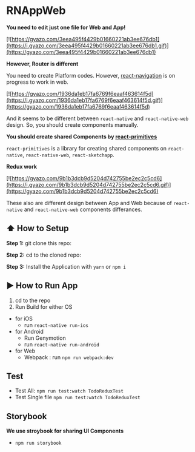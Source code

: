 #  RNAppWeb

**You need to edit just one file for Web and App!**

[![https://gyazo.com/3eea495f4429b01660221ab3ee676db1](https://i.gyazo.com/3eea495f4429b01660221ab3ee676db1.gif)](https://gyazo.com/3eea495f4429b01660221ab3ee676db1)

**However, Router is different**

You need to create Platform codes. However, [react-navigation](https://github.com/react-navigation/react-navigation) is on progress to work in web.

[![https://gyazo.com/1936da1eb17fa6769f6eaaf463614f5d](https://i.gyazo.com/1936da1eb17fa6769f6eaaf463614f5d.gif)](https://gyazo.com/1936da1eb17fa6769f6eaaf463614f5d)

And it seems to be different between `react-native` and `react-native-web` design. So, you should create components manually.

**You should create shared Components by [react-primitives](https://github.com/lelandrichardson/react-primitives)**

`react-primitives` is a library for creating shared components on `react-native`, `react-native-web`, `react-sketchapp`.

**Redux work**

[![https://gyazo.com/9b1b3dcb9d5204d742755be2ec2c5cd6](https://i.gyazo.com/9b1b3dcb9d5204d742755be2ec2c5cd6.gif)](https://gyazo.com/9b1b3dcb9d5204d742755be2ec2c5cd6)

These also are different design between App and Web because of `react-native` and `react-native-web` components differances.

## :arrow_up: How to Setup

**Step 1:** git clone this repo:

**Step 2:** cd to the cloned repo:

**Step 3:** Install the Application with `yarn` or `npm i`


## :arrow_forward: How to Run App

1. cd to the repo
2. Run Build for either OS
  * for iOS
    * run `react-native run-ios`
  * for Android
    * Run Genymotion
    * run `react-native run-android`
  * for Web
    * Webpack : run `npm run webpack:dev`


## Test

* Test All: `npm run test:watch TodoReduxTest`
* Test Single file `npm run test:watch TodoReduxTest`

## Storybook

**We use stroybook for sharing UI Components**

* `npm run storybook`